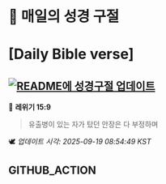 # 🙏 매일의 성경 구절
# [Daily Bible verse]
## [![README에 성경구절 업데이트](https://github.com/DONGSUKA/first_test/actions/workflows/update-readme-bible.yml/badge.svg)](https://github.com/DONGSUKA/first_test/actions/workflows/update-readme-bible.yml)
<!-- START_BIBLE_VERSE -->
📖 **레위기 15:9**
> 유출병이 있는 자가 탔던 안장은 다 부정하며

🕊️ _업데이트 시각: 2025-09-19 08:54:49 KST_
  <!-- END_BIBLE_VERSE -->
## GITHUB_ACTION
